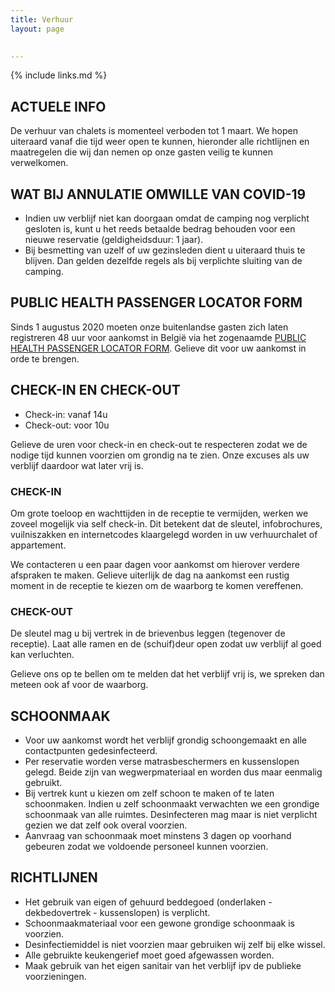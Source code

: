 ```yaml
---
title: Verhuur
layout: page
    

---
```


{% include links.md %}

## ACTUELE INFO

De verhuur van chalets is momenteel verboden tot 1 maart. We hopen uiteraard vanaf die tijd weer open te kunnen, hieronder alle richtlijnen en maatregelen die wij dan nemen op onze gasten veilig te kunnen verwelkomen.

## WAT BIJ ANNULATIE OMWILLE VAN COVID-19

* Indien uw verblijf niet kan doorgaan omdat de camping nog verplicht gesloten is, kunt u het reeds betaalde bedrag behouden voor een nieuwe reservatie (geldigheidsduur: 1 jaar). 
* Bij besmetting van uzelf of uw gezinsleden dient u uiteraard thuis te blijven. Dan gelden dezelfde regels als bij verplichte sluiting van de camping.


## PUBLIC HEALTH PASSENGER LOCATOR FORM

Sinds 1 augustus 2020 moeten onze buitenlandse gasten zich laten registreren 48 uur voor aankomst in België via het zogenaamde [PUBLIC HEALTH PASSENGER LOCATOR FORM](https://travel.info-coronavirus.be/nl/public-health-passenger-locator-form). Gelieve dit voor uw aankomst in orde te brengen.

## CHECK-IN EN CHECK-OUT

* Check-in: vanaf 14u
* Check-out: voor 10u

Gelieve de uren voor check-in en check-out te respecteren zodat we de nodige tijd kunnen
voorzien om grondig na te zien. Onze excuses als uw verblijf daardoor wat later vrij is.


### CHECK-IN

Om grote toeloop en wachttijden in de receptie te vermijden, werken we zoveel mogelijk
via self check-in. Dit betekent dat de sleutel, infobrochures, vuilniszakken en internetcodes
klaargelegd worden in uw verhuurchalet of appartement.

We contacteren u een paar dagen voor aankomst om hierover verdere afspraken te maken.
Gelieve uiterlijk de dag na aankomst een rustig moment in de receptie te kiezen om de
waarborg te komen vereffenen.

### CHECK-OUT

De sleutel mag u bij vertrek in de brievenbus leggen (tegenover de receptie).
Laat alle ramen en de (schuif)deur open zodat uw verblijf al goed kan verluchten.

Gelieve ons op te bellen om te melden dat het verblijf vrij is, we spreken dan meteen ook af
voor de waarborg.

## SCHOONMAAK

* Voor uw aankomst wordt het verblijf grondig schoongemaakt en alle contactpunten
gedesinfecteerd.
* Per reservatie worden verse matrasbeschermers en kussenslopen gelegd. Beide zijn van
wegwerpmateriaal en worden dus maar eenmalig gebruikt.
* Bij vertrek kunt u kiezen om zelf schoon te maken of te laten schoonmaken. Indien u zelf
schoonmaakt verwachten we een grondige schoonmaak van alle ruimtes. Desinfecteren
mag maar is niet verplicht gezien we dat zelf ook overal voorzien.
* Aanvraag van schoonmaak moet minstens 3 dagen op voorhand gebeuren zodat we
voldoende personeel kunnen voorzien.


## RICHTLIJNEN

* Het gebruik van eigen of gehuurd beddegoed (onderlaken - dekbedovertrek -
kussenslopen) is verplicht.
* Schoonmaakmateriaal voor een gewone grondige schoonmaak is voorzien.
* Desinfectiemiddel is niet voorzien maar gebruiken wij zelf bij elke wissel.
* Alle gebruikte keukengerief moet goed afgewassen worden.
* Maak gebruik van het eigen sanitair van het verblijf ipv de publieke voorzieningen.